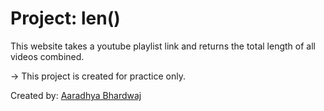 # Project: len()

This website takes a youtube playlist link and returns the total length of all videos combined.

-> This project is created for practice only.

Created by: [Aaradhya Bhardwaj][github]

[github]: 'https://github.com/Aaradhya-Bhardwaj'
